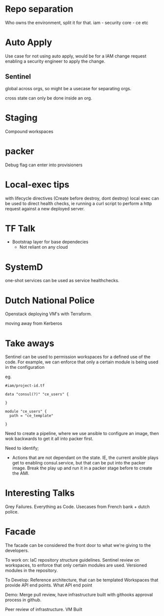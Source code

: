 
# Repo separation
Who owns the environment, split it for that.
 iam - security
 core - ce 
 etc 


# Auto Apply 
Use case for not using auto apply, would be for a IAM change request enabling a security engineer to apply the change.


## Sentinel
global across orgs, so might be a usecase for separating orgs. 

cross state can only be done inside an org. 

# Staging
Compound workspaces

# packer
Debug flag can enter into provisioners

# Local-exec tips 
with lifecycle directives (Create before destroy, dont destroy) local exec can be used to direct health checks, ie running a curl script to perform a http request against a new deployed server. 

# TF Talk

- Bootstrap layer for base dependecies
    - Not reliant on any cloud


# SystemD
one-shot services can be used as service healthchecks.

# Dutch National Police
Openstack deploying VM's with Terraform. 

moving away from Kerberos 

# Take aways

Sentinel can be used to permission workspaces for a defined use of the code. For example, we can enforce that only a certain module is being used in the configuration

eg.

```hcl
#iam/project-id.tf

data "consul(?)" "ce_users" {
  
}

module "ce_users" { 
  path = "ce_template"

}

```

Need to create a pipeline, where we use ansible to configure an image, then wok backwards to get it all into packer first.

Need to identify;
- Actions that are not dependant on the state.
IE, the current ansible plays get to enabling consul.service, but that can be put into the packer image. Break the play up and run it in a packer stage before to create the AMI.

# Interesting Talks
Grey Failures.
Everything as Code.
Usecases from French bank + dutch police. 


# Facade 
The facade can be considered the front door to what we're giving to the developers.

To work on: 
IaC repository structure guidelines.
Sentinel review on workspaces, to enforce that only certain modules are used.
Versioned modules in the repository. 


To Develop:
Reference architecture, that can be templated
Workspaces that provide API end points. What API end point

Demo:
Merge pull review, have infrastructure built with githooks approval process in github.

Peer review of infrastructure. 
VM Built 
